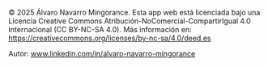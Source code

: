 © 2025 Álvaro Navarro Mingorance.
Esta app web está licenciada bajo una Licencia Creative Commons Atribución-NoComercial-CompartirIgual 4.0 Internacional (CC BY-NC-SA 4.0).
Más información en:
https://creativecommons.org/licenses/by-nc-sa/4.0/deed.es

Autor: www.linkedin.com/in/alvaro-navarro-mingorance
